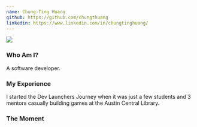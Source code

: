 ```yaml
---
name: Chung-Ting Huang
github: https://github.com/chungthuang
linkedin: https://www.linkedin.com/in/chungtinghuang/
---
```

<img src="https://avatars1.githubusercontent.com/u/7826979?s=160&v=4" />

### Who Am I?
A software developer.

### My Experience
I started the Dev Launchers Journey when it was just a few students and 3 mentors casually building games at the Austin Central Library.

### The Moment